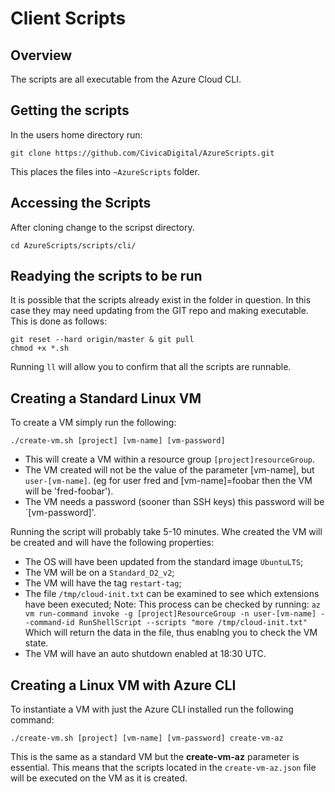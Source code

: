 # Client Scripts
## Overview
The scripts are all executable from the Azure Cloud CLI.
## Getting the scripts
In the users home directory run:
```
git clone https://github.com/CivicaDigital/AzureScripts.git
```
This places the files into `~AzureScripts` folder.
## Accessing the Scripts
After cloning change to the scripst directory.
```
cd AzureScripts/scripts/cli/
```
## Readying the scripts to be run
It is possible that the scripts already exist in the folder in question.
In this case they may need updating from the GIT repo and making executable.
This is done as follows:
```
git reset --hard origin/master & git pull
chmod +x *.sh
```
Running `ll` will allow you to confirm that all the scripts are runnable.

## Creating a Standard Linux VM
To create a VM simply run the following:
```
./create-vm.sh [project] [vm-name] [vm-password]
```

* This will create a VM within a resource group `[project]resourceGroup`.
* The VM created will not be the value of the parameter [vm-name], but `user-[vm-name]`. (eg for user fred and [vm-name]=foobar then the VM will be 'fred-foobar').
* The VM needs a password (sooner than SSH keys) this password will be `[vm-password]'.

Running the script will probably take 5-10 minutes.
Whe created the VM will be created and will have the following properties:
* The OS will have been updated from the standard image `UbuntuLTS`;
* The VM will be on a `Standard_D2_v2`;
* The VM will have the tag `restart-tag`;
* The file `/tmp/cloud-init.txt` can be examined to see which extensions have been executed; 
Note: This process can be checked by running:
`az vm run-command invoke -g [project]ResourceGroup -n user-[vm-name] --command-id RunShellScript --scripts "more /tmp/cloud-init.txt"`
Which will return the data in the file, thus enablng you to check the VM state.
* The VM will have an auto shutdown enabled at 18:30 UTC.

## Creating a Linux VM with Azure CLI
To instantiate a VM with just the Azure CLI installed run the following command:
```
./create-vm.sh [project] [vm-name] [vm-password] create-vm-az
```

This is the same as a standard VM but the **create-vm-az** parameter is essential.
This means that the scripts located in the `create-vm-az.json` file will be executed on the VM as it is created.





